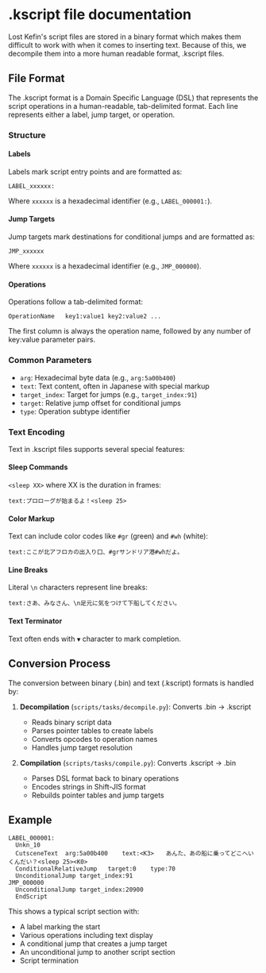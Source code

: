 # .kscript file documentation

Lost Kefin's script files are stored in a binary format which makes them difficult to work with when it comes to inserting text. Because of this, we decompile them into a more human readable format, .kscript files.

## File Format

The .kscript format is a Domain Specific Language (DSL) that represents the script operations in a human-readable, tab-delimited format. Each line represents either a label, jump target, or operation.

### Structure

#### Labels
Labels mark script entry points and are formatted as:
```
LABEL_xxxxxx:
```
Where `xxxxxx` is a hexadecimal identifier (e.g., `LABEL_000001:`).

#### Jump Targets
Jump targets mark destinations for conditional jumps and are formatted as:
```
JMP_xxxxxx
```
Where `xxxxxx` is a hexadecimal identifier (e.g., `JMP_000000`).

#### Operations
Operations follow a tab-delimited format:
```
OperationName	key1:value1	key2:value2	...
```

The first column is always the operation name, followed by any number of key:value parameter pairs.

### Common Parameters

- `arg`: Hexadecimal byte data (e.g., `arg:5a00b400`)
- `text`: Text content, often in Japanese with special markup
- `target_index`: Target for jumps (e.g., `target_index:91`)
- `target`: Relative jump offset for conditional jumps
- `type`: Operation subtype identifier

### Text Encoding

Text in .kscript files supports several special features:

#### Sleep Commands
`<sleep XX>` where XX is the duration in frames:
```
text:プロローグが始まるよ！<sleep 25>
```

#### Color Markup
Text can include color codes like `#gr` (green) and `#wh` (white):
```
text:ここが北アフロカの出入り口、#grサンドリア港#whだよ。
```

#### Line Breaks
Literal `\n` characters represent line breaks:
```
text:さあ、みなさん、\n足元に気をつけて下船してください。
```

#### Text Terminator
Text often ends with `▼` character to mark completion.

## Conversion Process

The conversion between binary (.bin) and text (.kscript) formats is handled by:

1. **Decompilation** (`scripts/tasks/decompile.py`): Converts .bin → .kscript
   - Reads binary script data
   - Parses pointer tables to create labels
   - Converts opcodes to operation names
   - Handles jump target resolution

2. **Compilation** (`scripts/tasks/compile.py`): Converts .kscript → .bin
   - Parses DSL format back to binary operations
   - Encodes strings in Shift-JIS format
   - Rebuilds pointer tables and jump targets

## Example

```kscript
LABEL_000001:
  Unkn_10
  CutsceneText	arg:5a00b400	text:<K3>　　あんた、あの船に乗ってどこへいくんだい？<sleep 25><K0>
  ConditionalRelativeJump	target:0	type:70
  UnconditionalJump	target_index:91
JMP_000000
  UnconditionalJump	target_index:20900
  EndScript
```

This shows a typical script section with:
- A label marking the start
- Various operations including text display
- A conditional jump that creates a jump target
- An unconditional jump to another script section
- Script termination 